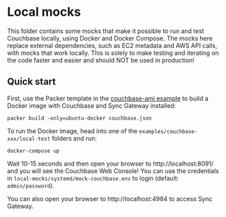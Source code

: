 # Local mocks

This folder contains some mocks that make it possible to run and test Couchbase locally, using Docker and Docker 
Compose. The mocks here replace external dependencies, such as EC2 metadata and AWS API calls, with mocks that work 
locally. This is solely to make testing and iterating on the code faster and easier and should NOT be used in 
production!





## Quick start

First, use the Packer template in the [couchbase-ami 
example](https://github.com/gruntwork-io/terraform-aws-couchbase/tree/master/examples/couchbase-ami) to build a Docker 
image with Couchbase and Sync Gateway installed: 

```
packer build -only=ubuntu-docker couchbase.json
```

To run the Docker image, head into one of the `examples/couchbase-xxx/local-test` folders and run:

```
docker-compose up
```

Wait 10-15 seconds and then open your browser to http://localhost:8091/ and you will see the Couchbase Web Console!
You can use the credentials in `local-mocks/systemd/mock-couchbase.env` to login (default: `admin/password`).

You can also open your browser to http://localhost:4984 to access Sync Gateway.

